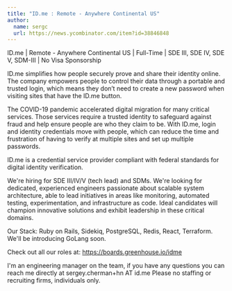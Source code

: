 ```yaml
---
title: "ID.me : Remote - Anywhere Continental US"
author:
  name: sergc
  url: https://news.ycombinator.com/item?id=38846848
---
```

ID.me | Remote - Anywhere Continental US | Full-Time | SDE III, SDE IV, SDE V, SDM-III | No Visa Sponsorship

ID.me simplifies how people securely prove and share their identity online. The company empowers people to control their data through a portable and trusted login, which means they don’t need to create a new password when visiting sites that have the ID.me button.

The COVID-19 pandemic accelerated digital migration for many critical services. Those services require a trusted identity to safeguard against fraud and help ensure people are who they claim to be. With ID.me, login and identity credentials move with people, which can reduce the time and frustration of having to verify at multiple sites and set up multiple passwords.

ID.me is a credential service provider compliant with federal standards for digital identity verification.

We&#x27;re hiring for SDE III&#x2F;IV&#x2F;V (tech lead) and SDMs. We&#x27;re looking for dedicated, experienced engineers passionate about scalable system architecture, able to lead initiatives in areas like monitoring, automated testing, experimentation, and infrastructure as code. Ideal candidates will champion innovative solutions and exhibit leadership in these critical domains.

Our Stack: Ruby on Rails, Sidekiq, PostgreSQL, Redis, React, Terraform. We&#x27;ll be introducing GoLang soon.

Check out all our roles at: <a href="https:&#x2F;&#x2F;boards.greenhouse.io&#x2F;idme" rel="nofollow">https:&#x2F;&#x2F;boards.greenhouse.io&#x2F;idme</a>

I&#x27;m an engineering manager on the team, if you have any questions you can reach me directly at sergey.cherman+hn AT id.me Please no staffing or recruiting firms, individuals only.
